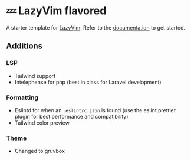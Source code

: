 # 💤 LazyVim flavored

A starter template for [LazyVim](https://github.com/LazyVim/LazyVim).
Refer to the [documentation](https://lazyvim.github.io/installation) to get started.

## Additions
### LSP
- Tailwind support
- Intelephense for php (best in class for Laravel development)

### Formatting
- Eslintd for when an `.eslintrc.json` is found (use the eslint prettier plugin for best performance and compatibility)
- Tailwind color preview

### Theme
- Changed to gruvbox
